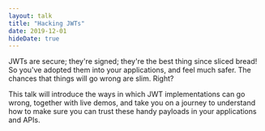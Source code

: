```yaml
---
layout: talk
title: "Hacking JWTs"
date: 2019-12-01
hideDate: true
---
```

JWTs are secure; they're signed; they're the best thing since sliced bread! So you've adopted them into your applications, and feel much safer. The chances that things will go wrong are slim. Right?

This talk will introduce the ways in which JWT implementations can go wrong, together with live demos, and take you on a journey to understand how to make sure you can trust these handy payloads in your applications and APIs.
